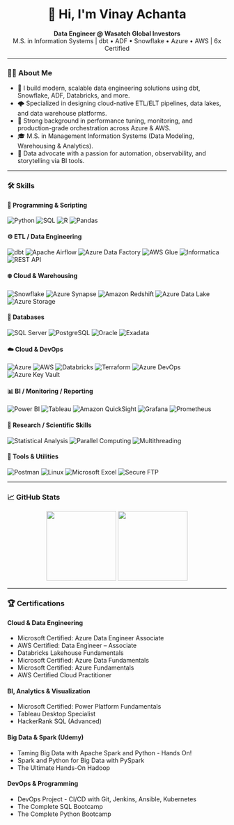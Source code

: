 <h1 align="center">👋 Hi, I'm Vinay Achanta</h1>
<p align="center">
  <strong>Data Engineer @ Wasatch Global Investors</strong><br/>
  M.S. in Information Systems | dbt • ADF • Snowflake • Azure • AWS | 6x Certified
</p>

---

### 👨‍💻 About Me

- 🧠 I build modern, scalable data engineering solutions using dbt, Snowflake, ADF, Databricks, and more.
- 🌩️ Specialized in designing cloud-native ETL/ELT pipelines, data lakes, and data warehouse platforms.
- 💼 Strong background in performance tuning, monitoring, and production-grade orchestration across Azure & AWS.
- 🎓 M.S. in Management Information Systems (Data Modeling, Warehousing & Analytics).
- 🧪 Data advocate with a passion for automation, observability, and storytelling via BI tools.

---

### 🛠️ Skills

#### 📜 Programming & Scripting
![Python](https://img.shields.io/badge/Python-3776AB?style=for-the-badge&logo=python&logoColor=white)
![SQL](https://img.shields.io/badge/SQL-4479A1?style=for-the-badge&logo=postgresql&logoColor=white)
![R](https://img.shields.io/badge/R-276DC3?style=for-the-badge&logo=r&logoColor=white)
![Pandas](https://img.shields.io/badge/Pandas-150458?style=for-the-badge&logo=pandas&logoColor=white)

#### ⚙️ ETL / Data Engineering
![dbt](https://img.shields.io/badge/dbt-FB542B?style=for-the-badge&logo=dbt&logoColor=white)
![Apache Airflow](https://img.shields.io/badge/Apache_Airflow-017CEE?style=for-the-badge&logo=apache-airflow&logoColor=white)
![Azure Data Factory](https://img.shields.io/badge/Azure%20Data%20Factory-0066B8?style=for-the-badge&logo=microsoft-azure&logoColor=white)
![AWS Glue](https://img.shields.io/badge/AWS%20Glue-232F3E?style=for-the-badge&logo=amazon-aws&logoColor=FF9900)
![Informatica](https://img.shields.io/badge/Informatica-E8572E?style=for-the-badge&logo=informaticacloud&logoColor=white)
![REST API](https://img.shields.io/badge/REST%20API-FF6C37?style=for-the-badge&logo=postman&logoColor=white)

#### ❄️ Cloud & Warehousing
![Snowflake](https://img.shields.io/badge/Snowflake-56B9EB?style=for-the-badge&logo=snowflake&logoColor=white)
![Azure Synapse](https://img.shields.io/badge/Azure_Synapse-008AD7?style=for-the-badge&logo=microsoft-azure&logoColor=white)
![Amazon Redshift](https://img.shields.io/badge/Amazon%20Redshift-8C4FFF?style=for-the-badge&logo=amazon-aws&logoColor=white)
![Azure Data Lake](https://img.shields.io/badge/Azure%20Data%20Lake-0078D4?style=for-the-badge&logo=microsoft-azure&logoColor=white)
![Azure Storage](https://img.shields.io/badge/Azure%20Storage-0089D6?style=for-the-badge&logo=microsoft-azure&logoColor=white)

#### 🧮 Databases
![SQL Server](https://img.shields.io/badge/SQL%20Server-CC2927?style=for-the-badge&logo=microsoft-sql-server&logoColor=white)
![PostgreSQL](https://img.shields.io/badge/PostgreSQL-336791?style=for-the-badge&logo=postgresql&logoColor=white)
![Oracle](https://img.shields.io/badge/Oracle-F80000?style=for-the-badge&logo=oracle&logoColor=white)
![Exadata](https://img.shields.io/badge/Exadata-E60000?style=for-the-badge&logo=oracle&logoColor=white)

#### ☁️ Cloud & DevOps
![Azure](https://img.shields.io/badge/Azure-0078D4?style=for-the-badge&logo=microsoft-azure&logoColor=white)
![AWS](https://img.shields.io/badge/AWS-232F3E?style=for-the-badge&logo=amazon-aws&logoColor=white)
![Databricks](https://img.shields.io/badge/Databricks-EF3E42?style=for-the-badge&logo=databricks&logoColor=white)
![Terraform](https://img.shields.io/badge/Terraform-623CE4?style=for-the-badge&logo=terraform&logoColor=white)
![Azure DevOps](https://img.shields.io/badge/Azure_DevOps-0078D7?style=for-the-badge&logo=azure-devops&logoColor=white)
![Azure Key Vault](https://img.shields.io/badge/Azure_Key_Vault-0066B8?style=for-the-badge&logo=microsoft-azure&logoColor=white)

#### 📊 BI / Monitoring / Reporting
![Power BI](https://img.shields.io/badge/Power_BI-F2C811?style=for-the-badge&logo=power-bi&logoColor=black)
![Tableau](https://img.shields.io/badge/Tableau-E97627?style=for-the-badge&logo=tableau&logoColor=white)
![Amazon QuickSight](https://img.shields.io/badge/Amazon_QuickSight-232F3E?style=for-the-badge&logo=amazon-aws&logoColor=white)
![Grafana](https://img.shields.io/badge/Grafana-F46800?style=for-the-badge&logo=grafana&logoColor=white)
![Prometheus](https://img.shields.io/badge/Prometheus-E6522C?style=for-the-badge&logo=prometheus&logoColor=white)

#### 🔬 Research / Scientific Skills
![Statistical Analysis](https://img.shields.io/badge/Statistical%20Analysis-505050?style=for-the-badge)
![Parallel Computing](https://img.shields.io/badge/Parallel_Computing-00599C?style=for-the-badge)
![Multithreading](https://img.shields.io/badge/Multithreading-4682B4?style=for-the-badge)

#### 🔧 Tools & Utilities
![Postman](https://img.shields.io/badge/Postman-FF6C37?style=for-the-badge&logo=postman&logoColor=white)
![Linux](https://img.shields.io/badge/Linux-FCC624?style=for-the-badge&logo=linux&logoColor=black)
![Microsoft Excel](https://img.shields.io/badge/Microsoft_Excel-217346?style=for-the-badge&logo=microsoft-excel&logoColor=white)
![Secure FTP](https://img.shields.io/badge/Secure_FTP-5C2D91?style=for-the-badge)

---

### 📈 GitHub Stats

<p align="center">
  <img height="160em" src="https://github-readme-stats-eight-theta.vercel.app/api?username=svinayachanta&show_icons=true&theme=tokyonight&include_all_commits=true&count_private=true" />
  <img height="160em" src="https://github-readme-stats-eight-theta.vercel.app/api/top-langs/?username=svinayachanta&layout=compact&exclude_lang=java+r&theme=tokyonight" />
</p>

---

### 🏆 Certifications

#### Cloud & Data Engineering
- Microsoft Certified: Azure Data Engineer Associate  
- AWS Certified: Data Engineer – Associate  
- Databricks Lakehouse Fundamentals  
- Microsoft Certified: Azure Data Fundamentals  
- Microsoft Certified: Azure Fundamentals  
- AWS Certified Cloud Practitioner  

#### BI, Analytics & Visualization
- Microsoft Certified: Power Platform Fundamentals  
- Tableau Desktop Specialist  
- HackerRank SQL (Advanced)  

#### Big Data & Spark (Udemy)
- Taming Big Data with Apache Spark and Python - Hands On!  
- Spark and Python for Big Data with PySpark  
- The Ultimate Hands-On Hadoop  

#### DevOps & Programming
- DevOps Project - CI/CD with Git, Jenkins, Ansible, Kubernetes  
- The Complete SQL Bootcamp  
- The Complete Python Bootcamp  

